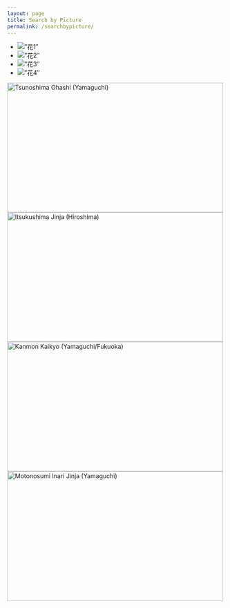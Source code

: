 ```yaml
---
layout: page
title: Search by Picture
permalink: /searchbypicture/
---
```

<link rel=”stylesheet” href=”flexslider.css” type=”text/css”>
	<script src=”http://code.jquery.com/jquery-1.10.2.min.js”></script>
	<script src=”jquery.flexslider-min.js”></script>

<div>
	<ul>
		<li data-thumb=”8D0BE253-069E-48F3-B903-DE002E58BF93-min.jpeg”>
			<img src=”8D0BE253-069E-48F3-B903-DE002E58BF93-min.jpeg” alt=”花1″>
		</li>
		<li data-thumb=”94330D2F-2703-47D2-BA21-89AE2FFF84D5-min.jpeg.jpg”>
            		<img src=”94330D2F-2703-47D2-BA21-89AE2FFF84D5-min.jpeg” alt=”花2″>
		</li>
		<li data-thumb=”A54B0539-92DD-4828-A5D3-2D3123BD897B-min.jpeg”>
			<img src=”A54B0539-92DD-4828-A5D3-2D3123BD897B-min.jpeg” alt=”花3″>
		</li>
		<li data-thumb=”CD2C95F7-AF6B-4474-9980-AAA17B422D3E-min.jpeg”>
			<img src=”CD2C95F7-AF6B-4474-9980-AAA17B422D3E-min.jpeg” alt=”花4″>
		</li>
	</ul>
</div>

<script type=”text/javascript”>
	$(window).load(function() {
		$(‘.flexslider’).flexslider({
			animation: “slide”,
            		controlNav: “thumbnails”
		});
	});
</script>

<script type=”text/javascript”>
        $(window).load(function() {
	$(‘.flexslider’).flexslider({
		animation: “slide”,
		controlNav: “thumbnails”
	});
});
</script>

<link rel="stylesheet" href="https://cdn.jsdelivr.net/bxslider/4.2.12/jquery.bxslider.css">
<script src="https://ajax.googleapis.com/ajax/libs/jquery/3.1.1/jquery.min.js"></script>
<script src="https://cdn.jsdelivr.net/bxslider/4.2.12/jquery.bxslider.min.js"></script>

<script type="text/javascript">
        $(document).ready(function(){
            $('.slider').bxSlider({
                auto: true,
                pause: 5000,
            });
        });
</script>


<div class="slider">
<img src="https://alice0619.github.io/dh150.github.io/8D0BE253-069E-48F3-B903-DE002E58BF93-min.jpeg" width="500" height="300" alt="Tsunoshima Ohashi (Yamaguchi)">
<img src="https://alice0619.github.io/dh150.github.io/94330D2F-2703-47D2-BA21-89AE2FFF84D5-min.jpeg" width="500" height="300" alt="Itsukushima Jinja (Hiroshima)">
<img src="https://alice0619.github.io/dh150.github.io/A54B0539-92DD-4828-A5D3-2D3123BD897B-min.jpeg" width="500" height="300" alt="Kanmon Kaikyo (Yamaguchi/Fukuoka)">
<img src="https://alice0619.github.io/dh150.github.io/CD2C95F7-AF6B-4474-9980-AAA17B422D3E-min.jpeg" width="500" height="300" alt="Motonosumi Inari Jinja (Yamaguchi)">
</div>
                                                                                  
